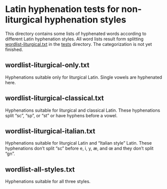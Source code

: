 # Latin hyphenation tests for non-liturgical hyphenation styles

This directory contains some lists of hyphenated words according to different
Latin hyphenation styles. All word lists result form splitting
[wordlist-liturgical.txt](../wordlist-liturgical.txt) in the [tests](../)
directory. The categorization is not yet finished.

## wordlist-liturgical-only.txt

Hyphenations suitable only for liturgical Latin. Single vowels are hyphenated
here.

## wordlist-liturgical-classical.txt

Hyphenations suitable for liturgical and classical Latin. These hyphenations
split “sc”, “sp”, or “st” or have hyphens before a vowel.

## wordlist-liturgical-italian.txt

Hyphenations suitable for liturgical Latin and “Italian style” Latin. These
hyphenations don’t split “sc” before e, i, y, æ, and œ and they don’t split
“gn”.

## wordlist-all-styles.txt

Hyphenations suitable for all three styles.
